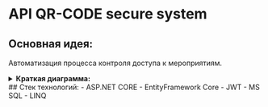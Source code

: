 # API QR-CODE secure system

## Основная идея:
Автоматизация процесса контроля доступа к мероприятиям.
<details><summary><b>Краткая диаграмма:</b></summary>
![Диаграмма QR code drawio](https://github.com/RodyaHjilz/SecTech.API/assets/113127693/ebab8c67-91d7-4d33-97e2-d4cb59c2189c)
</details>
## Стек технологий:
- ASP.NET CORE
- EntityFramework Core
- JWT
- MS SQL
- LINQ 
